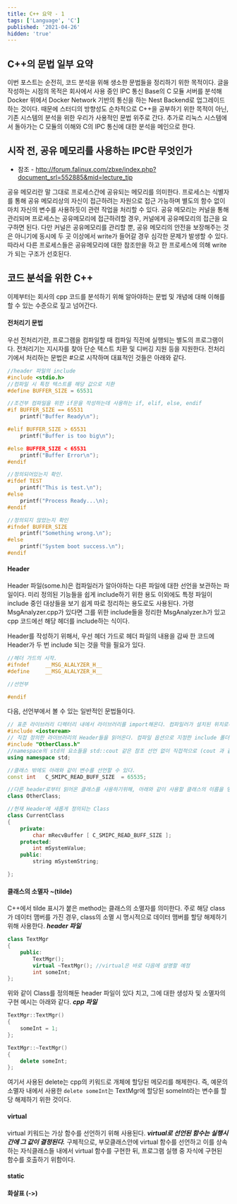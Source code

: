 ```yaml
---
title: C++ 요약 - 1
tags: ['Language', 'C']
published: '2021-04-26'
hidden: 'true'
---
```


## C++의 문법 일부 요약
이번 포스트는 순전히, 코드 분석을 위해 생소한 문법들을 정리하기 위한 목적이다. 글을 작성하는 시점의 목적은 회사에서 사용 중인 IPC 통신 Base의 C 모듈 서버를 분석해 Docker 위에서 Docker Network 기반의 통신을 하는 Nest Backend로 업그레이드하는 것이다. 때문에 스터디의 방향성도 순차적으로 C++을 공부하기 위한 목적이 아닌, 기존 시스템의 분석을 위한 우리가 사용적인 문법 위주로 간다. 추가로 리눅스 시스템에서 돌아가는 C 모듈의 이해와 C의 IPC 통신에 대한 분석을 메인으로 한다.

## 시작 전, 공유 메모리를 사용하는 IPC란 무엇인가
+ 참조 - http://forum.falinux.com/zbxe/index.php?document_srl=552885&mid=lecture_tip

공유 메모리란 말 그대로 프로세스간에 공유되는 메모리를 의미한다. 프로세스는 식별자를 통해 공유 메모리상의 자신이 접근하려는 자원으로 접근 가능하며 별도의 함수 없이 마치 자신의 변수를 사용하듯이 관련 작업을 처리할 수 있다. 공유 메모리는 커널을 통해 관리되며 프로세스는 공유메모리에 접근하려할 경우, 커널에게 공유메모리의 접근을 요구하면 된다. 다만 커널은 공유메모리를 관리할 뿐, 공유 메모리의 안전을 보장해주는 것은 아니기에 동시에 두 곳 이상에서 write가 들어갈 경우 심각한 문제가 발생할 수 있다. 따라서 다른 프로세스들은 공유메모리에 대한 참조만을 하고 한 프로세스에 의해 write가 되는 구조가 선호된다.

## 코드 분석을 위한 C++
이제부터는 회사의 cpp 코드를 분석하기 위해 알아야하는 문법 및 개념에 대해 이해를 할 수 있는 수준으로 짚고 넘어간다.

#### 전처리기 문법
우선 전처리기란, 프로그램을 컴파일할 때 컴파일 직전에 실행되는 별도의 프로그램이다. 전처리기는 지시자를 찾아 단순 텍스트 치환 및 디버깅 지원 등을 지원한다. 전처리기에서 처리하는 문법은 #으로 시작하며 대표적인 것들은 아래와 같다.
```cpp
//header 파일의 include
#include <stdio.h>
//컴파일 시 특정 텍스트를 해당 값으로 치환
#define BUFFER_SIZE = 65531

//조건부 컴파일을 위한 if문을 작성하는데 사용하는 if, elif, else, endif
#if BUFFER_SIZE == 65531
	printf("Buffer Ready\n");

#elif BUFFER_SIZE > 65531
	printf("Buffer is too big\n");

#else BUFFER_SIZE < 65531
	printf("Buffer Error\n");
#endif

//정의되어있는지 확인.
#ifdef TEST
	printf("This is test.\n");
#else
	printf("Process Ready...\n);
#endif

//정의되지 않았는지 확인
#ifndef BUFFER_SIZE
	printf("Something wrong.\n");
#else
	printf("System boot success.\n");
#endif
```

#### Header
Header 파일(some.h)은 컴파일러가 알아야하는 다른 파일에 대한 선언을 보관하는 파일이다. 미리 정의된 기능들을 쉽게 include하기 위한 용도 이외에도 특정 파일이 include 중인 대상들을 보기 쉽게 따로 정리하는 용도로도 사용된다. 가령 MsgAnalyzer.cpp가 있다면 그를 위한 include들을 정리한 MsgAnalyzer.h가 있고 cpp 코드에선 해당 헤더를 include하는 식이다.

Header를 작성하기 위해서, 우선 헤더 가드로 헤더 파일의 내용을 감싸 한 코드에 Header가 두 번 include 되는 것을 막을 필요가 있다.

```cpp
//헤더 가드의 시작.
#ifndef		__MSG_ALALYZER_H__
#define		__MSG_ALALYZER_H__

//선언부

#endif
```

다음, 선언부에서 볼 수 있는 일반적인 문법들이다.
```cpp
// 표준 라이브러리 디렉터리 내에서 라이브러리를 import해온다. 컴파일러가 설치된 위치로부터 Header를 찾는다.
#include <iosteream>
// 직접 정의한 라이브러리의 Header들을 읽어온다. 컴파일 옵션으로 지정한 include 폴더로부터 Header를 찾는다.
#include "OtherClass.h"
//namespace의 std의 요소들을 std::cout 같은 참조 선언 없이 직접적으로 (cout 과 같이) 사용할 수 있게 해준다.
using namespace std;

//클래스 밖에도 아래와 같이 변수를 선언할 수 있다.
const int	C_SMIPC_READ_BUFF_SIZE	= 65535;

//다른 header로부터 읽어온 클래스를 사용하기위해, 아래와 같이 사용할 클래스의 이름을 명시한다.
class OtherClass;

//현재 Header에 새롭게 정의되는 Class
class CurrentClass
{
	private:
		char mRecvBuffer [ C_SMIPC_READ_BUFF_SIZE ];
	protected:
		int mSystemValue;
	public:
		string mSystemString;

};
```

#### 클래스의 소멸자 ~(tilde)
C++에서 tilde 표시가 붙은 method는 클래스의 소멸자를 의미한다. 주로 해당 class가 데이터 맴버를 가진 경우, class의 소멸 시 명시적으로 데이터 맴버를 할당 해제하기 위해 사용한다.
***header 파일***
```cpp
class TextMgr
{
	public:
		TextMgr();
		virtual ~TextMgr(); //virtual은 바로 다음에 설명할 예정
		int someInt;
};
```
위와 같이 Class를 정의해둔 header 파일이 있다 치고, 그에 대한 생성자 및 소멸자의 구현 예시는 아래와 같다.
***cpp 파일***
```cpp
TextMgr::TextMgr()
{
	someInt = 1;
};

TextMgr::~TextMgr()
{
	delete someInt;
};
```
여기서 사용된 delete는 cpp의 키워드로 개체에 할당된 메모리를 해제한다. 즉, 예문의 소멸자 내에서 사용한 ```delete someInt```는 TextMgr에 할당된 someInt라는 변수를 할당 해제하기 위한 것이다.

#### virtual
virtual 키워드는 가상 함수를 선언하기 위해 사용된다. ***virtual로 선언된 함수는 실행시간에 그 값이 결정된다.*** 구체적으로, 부모클래스안에 virtual 함수를 선언하고 이를 상속하는 자식클래스들 내에서 virtual 함수를 구현한 뒤, 프로그램 실행 중 자식에 구현된 함수를 호출하기 위함이다.



#### static

#### 화살표 (->)
